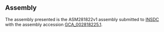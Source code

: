 

Assembly
--------

The assembly presented is the ASM281822v1 assembly submitted to
[INSDC](http://www.insdc.org) with the assembly accession
[GCA\_002818225.1](http://www.ebi.ac.uk/ena/data/view/GCA_002818225.1).
